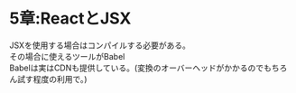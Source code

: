 # 5章:ReactとJSX

JSXを使用する場合はコンパイルする必要がある。  
その場合に使えるツールがBabel  
Babelは実はCDNも提供している。(変換のオーバーヘッドがかかるのでもちろん試す程度の利用で。)  

